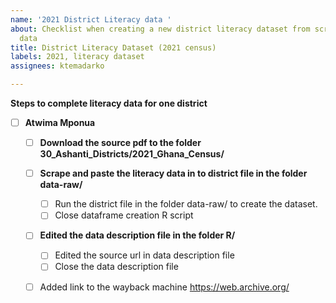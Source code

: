 ```yaml
---
name: '2021 District Literacy data '
about: Checklist when creating a new district literacy dataset from scraped 2021 census
  data
title: District Literacy Dataset (2021 census)
labels: 2021, literacy dataset
assignees: ktemadarko

---
```


**Steps to complete literacy data for one district**

- [ ] **Atwima Mponua**

   - [ ] **Download the source pdf to the folder 30_Ashanti_Districts/2021_Ghana_Census/**

   - [ ] **Scrape and paste the literacy data in to district file in the folder data-raw/**
        - [ ] Run the district file in the folder data-raw/ to create the dataset.
        - [ ]  Close dataframe creation R script
        
   - [ ] **Edited the data description file in the folder R/**
        - [ ] Edited the source url in data description file
        - [ ] Close the data description file
        
   - [ ] Added link to the wayback machine https://web.archive.org/
